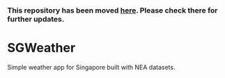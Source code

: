 ### This repository has been moved [here](https://github.com/SuyashLakhotia/NEAWeatherApp). Please check there for further updates.

# SGWeather
Simple weather app for Singapore built with NEA datasets.
